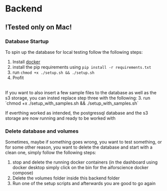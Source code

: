 # Backend
## !Tested only on Mac! <br>

### Database Startup
To spin up the database for local testing follow the following steps:
1. Install [docker](https://docs.docker.com/engine/install/)
2. install the pip requirements using `pip install -r requirements.txt`
3. run `chmod +x ./setup.sh && ./setup.sh` 
4. Profit
<br>
If you want to also insert a few sample files to the database as well as the s3 storage, you can insted replace step three with the following:
3. run `chmod +x ./setup_with_samples.sh && ./setup_with_samples.sh`

If everthing worked as intended, the postgressql database and the s3 storage are now running and ready to be worked with


### Delete database and volumes

Sometimes, maybe if something goes wrong, you want to test something, or for some other reason, you want to delete the database and start with a clean one, simply follow the following steps:
1. stop and delete the running docker containers (in the dashboard using docker desktop simply click on the bin for the aiforscience docker compose) 
2. Delete the volumes folder inside this backend folder
3. Run one of the setup scripts and afterwards you are good to go again